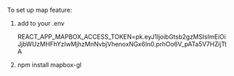 To set up map feature:

1. add to your .env

   REACT_APP_MAPBOX_ACCESS_TOKEN=pk.eyJ1IjoibGtsb2gzMSIsImEiOiJjbWUzMHFhYzIwMjhzMnNvbjVhenoxNGx6In0.prhOo6V_pATa5V7HZijTtA

2. npm install mapbox-gl

